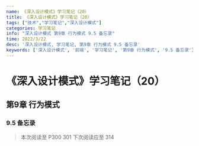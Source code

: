 ```yaml
---
name: 《深入设计模式》学习笔记（20）
title: 《深入设计模式》学习笔记（20）
tags: ["技术","学习笔记","深入设计模式"]
categories: 学习笔记
info: "深入设计模式 第9章 行为模式 9.5 备忘录"
time: 2022/3/22
desc: '深入设计模式, 学习笔记, 第9章 行为模式 9.5 备忘录'
keywords: ['深入设计模式', '前端', '学习笔记', '第9章 行为模式', '9.5 备忘录']
---
```


# 《深入设计模式》学习笔记（20）

## 第9章 行为模式

### 9.5 备忘录



> 本次阅读至 P300 301  下次阅读应至 314